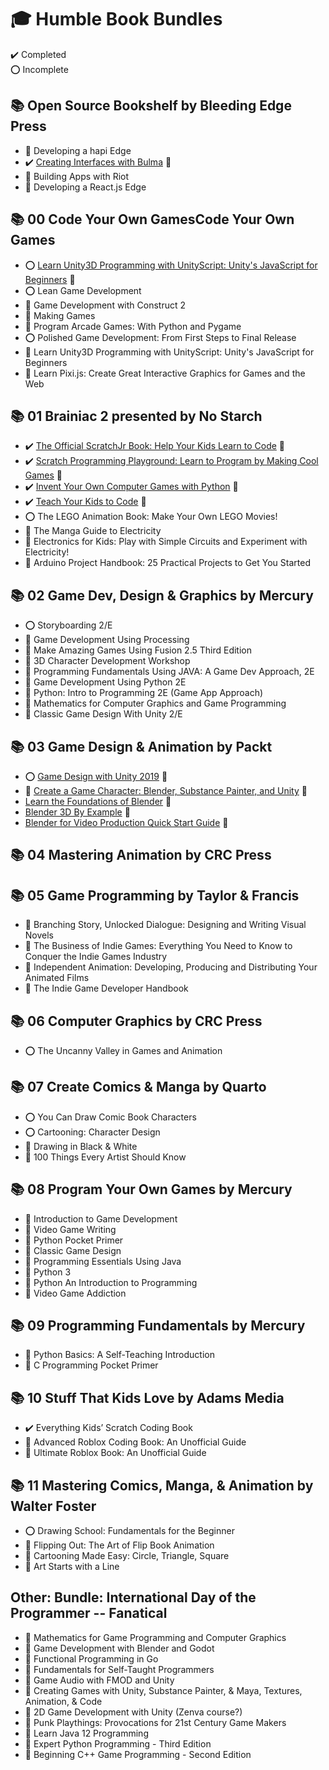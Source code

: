 # :mortar_board: Humble Book Bundles

:heavy_check_mark: Completed  
:o: Incomplete

## :books: Open Source Bookshelf by Bleeding Edge Press

- :construction: Developing a hapi Edge
- :heavy_check_mark: [Creating Interfaces with Bulma](https://github.com/learning-software-development/learning-web-application-development/tree/master/humble-book-bundle) :rocket:
- :construction: Building Apps with Riot
- :construction: Developing a React.js Edge

## :books: 00 Code Your Own GamesCode Your Own Games

- :o: [Learn Unity3D Programming with UnityScript: Unity's JavaScript for Beginners](https://github.com/learning-game-development/learning-unity-game-development/tree/master/Packtpub-Unity-Tutorials) :rocket:
- :o: Lean Game Development
- :construction: Game Development with Construct 2
- :construction: Making Games
- :construction: Program Arcade Games: With Python and Pygame
- :o: Polished Game Development: From First Steps to Final Release
- :construction: Learn Unity3D Programming with UnityScript: Unity's JavaScript for Beginners
- :construction: Learn Pixi.js: Create Great Interactive Graphics for Games and the Web

## :books: 01 Brainiac 2 presented by No Starch

- :heavy_check_mark: [The Official ScratchJr Book: Help Your Kids Learn to Code](https://github.com/learning-game-development/learning-scratch-game-development/tree/main) :rocket:
- :heavy_check_mark: [Scratch Programming Playground: Learn to Program by Making Cool Games](https://github.com/learning-game-development/learning-scratch-game-development/tree/main) :rocket:
- :heavy_check_mark: [Invent Your Own Computer Games with Python](https://github.com/learning-game-development/learning-python-game-development/tree/master/invent-your-own-computer-games-with-python) :rocket:
- :heavy_check_mark: [Teach Your Kids to Code](https://github.com/learning-game-development/learning-python-game-development/tree/master/teach-your-kids-to-code) :rocket:
- :o: The LEGO Animation Book: Make Your Own LEGO Movies!
- :construction: The Manga Guide to Electricity
- :construction: Electronics for Kids: Play with Simple Circuits and Experiment with Electricity!
- :construction: Arduino Project Handbook: 25 Practical Projects to Get You Started

## :books: 02 Game Dev, Design & Graphics by Mercury

- :o: Storyboarding 2/E
- :construction: Game Development Using Processing
- :construction: Make Amazing Games Using Fusion 2.5 Third Edition
- :construction: 3D Character Development Workshop
- :construction: Programming Fundamentals Using JAVA: A Game Dev Approach, 2E
- :construction: Game Development Using Python 2E
- :construction: Python: Intro to Programming 2E (Game App Approach)
- :construction: Mathematics for Computer Graphics and Game Programming
- :construction: Classic Game Design With Unity 2/E

## :books: 03 Game Design & Animation by Packt

- :o: [Game Design with Unity 2019](https://github.com/learning-game-development/learning-unity-game-development/tree/master/Packtpub-Unity-Tutorials) :rocket:
- :construction: [Create a Game Character: Blender, Substance Painter, and Unity](/) :rocket:
- [Learn the Foundations of Blender](/) :rocket:
- [Blender 3D By Example](/) :rocket:
- [Blender for Video Production Quick Start Guide](/) :rocket:

## :books: 04 Mastering Animation by CRC Press

## :books: 05 Game Programming by Taylor & Francis

- :construction: Branching Story, Unlocked Dialogue: Designing and Writing Visual Novels
- :construction: The Business of Indie Games: Everything You Need to Know to Conquer the Indie Games Industry
- :construction: Independent Animation: Developing, Producing and Distributing Your Animated Films
- :construction: The Indie Game Developer Handbook

## :books: 06 Computer Graphics by CRC Press

- :o: The Uncanny Valley in Games and Animation

## :books: 07 Create Comics & Manga by Quarto

- :o: You Can Draw Comic Book Characters
- :o: Cartooning: Character Design
- :construction: Drawing in Black & White
- :construction: 100 Things Every Artist Should Know

## :books: 08 Program Your Own Games by Mercury

- :construction: Introduction to Game Development
- :construction: Video Game Writing
- :construction: Python Pocket Primer
- :construction: Classic Game Design
- :construction: Programming Essentials Using Java
- :construction: Python 3
- :construction: Python An Introduction to Programming
- :construction: Video Game Addiction

## :books: 09 Programming Fundamentals by Mercury

- :construction: Python Basics: A Self-Teaching Introduction
- :construction: C Programming Pocket Primer

## :books: 10 Stuff That Kids Love by Adams Media

- :heavy_check_mark: Everything Kids’ Scratch Coding Book
- :construction: Advanced Roblox Coding Book: An Unofficial Guide
- :construction: Ultimate Roblox Book: An Unofficial Guide

## :books: 11 Mastering Comics, Manga, & Animation by Walter Foster

- :o: Drawing School: Fundamentals for the Beginner
- :construction: Flipping Out: The Art of Flip Book Animation
- :construction: Cartooning Made Easy: Circle, Triangle, Square
- :construction: Art Starts with a Line

## Other: Bundle: International Day of the Programmer -- Fanatical

- :construction: Mathematics for Game Programming and Computer Graphics
- :construction: Game Development with Blender and Godot
- :construction: Functional Programming in Go
- :construction: Fundamentals for Self-Taught Programmers
- :construction: Game Audio with FMOD and Unity
- :construction: Creating Games with Unity, Substance Painter, & Maya, Textures, Animation, & Code
- :construction: 2D Game Development with Unity (Zenva course?)
- :construction: Punk Playthings: Provocations for 21st Century Game Makers
- :construction: Learn Java 12 Programming
- :construction: Expert Python Programming - Third Edition
- :construction: Beginning C++ Game Programming - Second Edition
